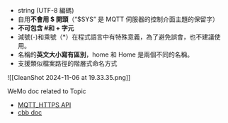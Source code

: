 
- string (UTF-8 編碼)
- 自用**不會用 $ 開頭**（“$SYS” 是 MQTT 伺服器的控制介面主題的保留字）
- **不可包含 #和 + 字元**
- 減號(-)和乘號（*）在程式語言中有特殊意義，為了避免誤會，也不建議使用。
- 名稱的**英文大小寫有區別**，home 和 Home 是兩個不同的名稱。
- 支援類似檔案路徑的階層式命名方式

![[CleanShot 2024-11-06 at 19.33.35.png]]



WeMo doc related to Topic 
- [MQTT_HTTPS API ](https://docs.google.com/spreadsheets/d/1YUw1lefTLU9lfYSVr71laaOUCBwImqR5_FVvn-QT8q8/edit?gid=483698827#gid=483698827)
- [cbb doc](https://docs.google.com/document/d/17sLXwuz1V5B3X8-rR6PpHA8ex3nszYD26WXMeC3uP-w/edit?tab=t.0)
